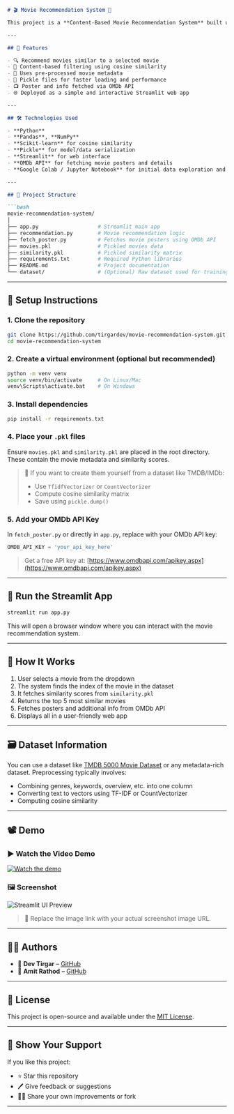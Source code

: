 
````markdown
# 🎬 Movie Recommendation System 🎥

This project is a **Content-Based Movie Recommendation System** built using **Python**, **Streamlit**, and **Machine Learning**. The system suggests movies based on a given movie title by computing the similarity score between movies using their content features.

---

## 📌 Features

- 🔍 Recommend movies similar to a selected movie
- 🧠 Content-based filtering using cosine similarity
- 🎯 Uses pre-processed movie metadata
- 💾 Pickle files for faster loading and performance
- 📺 Poster and info fetched via OMDb API
- 🌐 Deployed as a simple and interactive Streamlit web app

---

## 🛠️ Technologies Used

- **Python**
- **Pandas**, **NumPy**
- **Scikit-learn** for cosine similarity
- **Pickle** for model/data serialization
- **Streamlit** for web interface
- **OMDb API** for fetching movie posters and details
- **Google Colab / Jupyter Notebook** for initial data exploration and model training

---

## 📂 Project Structure

```bash
movie-recommendation-system/
│
├── app.py                   # Streamlit main app
├── recommendation.py        # Movie recommendation logic
├── fetch_poster.py          # Fetches movie posters using OMDb API
├── movies.pkl               # Pickled movies data
├── similarity.pkl           # Pickled similarity matrix
├── requirements.txt         # Required Python libraries
├── README.md                # Project documentation
└── dataset/                 # (Optional) Raw dataset used for training
````

---

## 🔧 Setup Instructions

### 1. Clone the repository

```bash
git clone https://github.com/tirgardev/movie-recommendation-system.git
cd movie-recommendation-system
```

### 2. Create a virtual environment (optional but recommended)

```bash
python -m venv venv
source venv/bin/activate     # On Linux/Mac
venv\Scripts\activate.bat    # On Windows
```

### 3. Install dependencies

```bash
pip install -r requirements.txt
```

### 4. Place your `.pkl` files

Ensure `movies.pkl` and `similarity.pkl` are placed in the root directory. These contain the movie metadata and similarity scores.

> 🔐 If you want to create them yourself from a dataset like TMDB/IMDb:
>
> * Use `TfidfVectorizer` or `CountVectorizer`
> * Compute cosine similarity matrix
> * Save using `pickle.dump()`

### 5. Add your OMDb API Key

In `fetch_poster.py` or directly in `app.py`, replace with your OMDb API key:

```python
OMDB_API_KEY = 'your_api_key_here'
```

> Get a free API key at: [https://www.omdbapi.com/apikey.aspx](https://www.omdbapi.com/apikey.aspx)

---

## 🚀 Run the Streamlit App

```bash
streamlit run app.py
```

This will open a browser window where you can interact with the movie recommendation system.

---

## 🧠 How It Works

1. User selects a movie from the dropdown
2. The system finds the index of the movie in the dataset
3. It fetches similarity scores from `similarity.pkl`
4. Returns the top 5 most similar movies
5. Fetches posters and additional info from OMDb API
6. Displays all in a user-friendly web app

---

## 🗃️ Dataset Information

You can use a dataset like [TMDB 5000 Movie Dataset](https://www.kaggle.com/datasets/tmdb/tmdb-movie-metadata) or any metadata-rich dataset. Preprocessing typically involves:

* Combining genres, keywords, overview, etc. into one column
* Converting text to vectors using TF-IDF or CountVectorizer
* Computing cosine similarity

---

## 📽️ Demo

### ▶️ Watch the Video Demo

[![Watch the demo](https://img.youtube.com/vi/YOUR_VIDEO_ID/0.jpg)](https://www.youtube.com/watch?v=YOUR_VIDEO_ID)


### 🖼️ Screenshot

![Streamlit UI Preview](https://user-images.githubusercontent.com/your-screenshot-url)

> 🔄 Replace the image link with your actual screenshot image URL.

---

## 🧑‍💻 Authors

* 🔸 **Dev Tirgar** – [GitHub](https://github.com/tirgardev)
* 🤝 **Amit Rathod** – [GitHub](https://github.com/Amit-Rathod03)

---

## 📃 License

This project is open-source and available under the [MIT License](LICENSE).

---

## 🌟 Show Your Support

If you like this project:

* ⭐ Star this repository
* 🖊️ Give feedback or suggestions
* 🧑‍💼 Share your own improvements or fork

---

```

